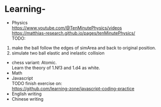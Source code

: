 # Learning-
- Physics  
https://www.youtube.com/@TenMinutePhysics/videos  
https://matthias-research.github.io/pages/tenMinutePhysics/  
TODO:  
1. make the ball follow the edges of simArea and back to original position.  
2. simulate two ball elastic and inelastic collision

- chess variant: Atomic.  
Learn the theory of 1.Nf3 and 1.d4 as white.
- Math
- Javascript  
TODO finish exercise on:  
https://github.com/learning-zone/javascript-coding-practice  
- English writing
- Chinese writing
